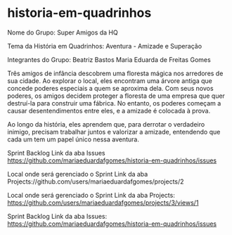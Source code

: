 # historia-em-quadrinhos
Nome do Grupo: Super Amigos da HQ

Tema da História em Quadrinhos: Aventura - Amizade e Superação

Integrantes do Grupo:
Beatriz Bastos
Maria Eduarda de Freitas Gomes

Três amigos de infância descobrem uma floresta mágica nos arredores de sua cidade. Ao explorar o local, eles encontram uma árvore antiga que concede poderes especiais a quem se aproxima dela. Com seus novos poderes, os amigos decidem proteger a floresta de uma empresa que quer destruí-la para construir uma fábrica. No entanto, os poderes começam a causar desentendimentos entre eles, e a amizade é colocada à prova.

Ao longo da história, eles aprendem que, para derrotar o verdadeiro inimigo, precisam trabalhar juntos e valorizar a amizade, entendendo que cada um tem um papel único nessa aventura.

Sprint Backlog Link da aba Issues https://github.com/mariaeduardafgomes/historia-em-quadrinhos/issues

Local onde será gerenciado o Sprint Link da aba Projects://github.com/users/mariaeduardafgomes/projects/2

Local onde será gerenciado o Sprint Link da aba Projects: https://github.com/users/mariaeduardafgomes/projects/3/views/1

Sprint Backlog Link da aba Issues: https://github.com/mariaeduardafgomes/historia-em-quadrinhos/issues
